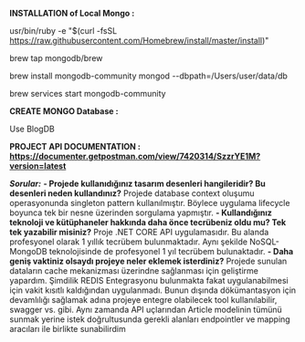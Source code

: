 **INSTALLATION of Local Mongo :**

usr/bin/ruby -e "$(curl -fsSL https://raw.githubusercontent.com/Homebrew/install/master/install)"

brew tap mongodb/brew

brew install mongodb-community
mongod --dbpath=/Users/user/data/db

brew services start mongodb-community


**CREATE MONGO Database :**

Use BlogDB


**PROJECT API DOCUMENTATION : https://documenter.getpostman.com/view/7420314/SzzrYE1M?version=latest**


***Sorular:***
**- Projede kullanıdığınız tasarım desenleri hangileridir? Bu desenleri neden kullandınız?**
  Projede database context oluşumu operasyonunda singleton pattern kullanılmıştır. Böylece uygulama lifecycle boyunca tek bir nesne üzerinden sorgulama yapmıştır.
**- Kullandığınız teknoloji ve kütüphaneler hakkında daha önce tecrübeniz oldu mu? Tek tek
yazabilir misiniz?**
  Proje .NET CORE API uygulamasıdır. Bu alanda profesyonel olarak 1 yıllık tecrübem bulunmaktadır. Aynı şekilde NoSQL-MongoDB teknolojisinde de profesyonel 1 yıl tecrübem bulunaktadır.
**- Daha geniş vaktiniz olsaydı projeye neler eklemek isterdiniz?**
  Projede sunulan dataların cache mekanizması üzerindne sağlanması için geliştirme yapardım. Şimdilik REDIS Entegrasyonu bulunmakta fakat uygulanabilmesi için vakit kısıtlı kaldığından uygulanmadı. Bunun dışında dökümantasyon için devamlılığı sağlamak adına projeye entegre olabilecek tool kullanılabilir, swagger vs. gibi. Aynı zamanda API uçlarından Article modelinin tümünü sunmak yerine istek doğrultusunda gerekli alanları endpointler ve mapping aracıları ile birlikte sunabilirdim
